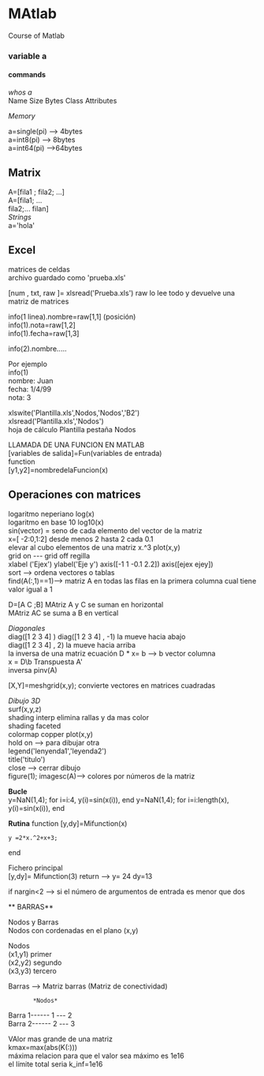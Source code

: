 # MAtlab
Course of Matlab

### variable a  

#### commands

*whos a*   
 Name     Size     Bytes    Class    Attributes  
 
 *Memory*  
 
 a=single(pi) --> 4bytes  
 a=int8(pi) --> 8bytes  
 a=int64(pi) -->64bytes  
 
 ## Matrix  
  A=[fila1 ; fila2; ...]  
  A=[fila1; ...   
     fila2;...
     filan]  
*Strings*  
a='hola'  

## Excel  
matrices de celdas  
archivo guardado como 'prueba.xls'

[num , txt, raw ]= xlsread('Prueba.xls')
raw lo lee todo y devuelve una matriz de matrices    

info(1 linea).nombre=raw[1,1]   (posición)  
info(1).nota=raw[1,2]  
info(1).fecha=raw[1,3]  

info(2).nombre.....  

Por ejemplo  
info(1)   
nombre:  Juan  
fecha:  1/4/99  
nota: 3  
 
xlswite('Plantilla.xls',Nodos,'Nodos','B2')    
xlsread('Plantilla.xls','Nodos')  
hoja de cálculo Plantilla pestaña Nodos


LLAMADA DE UNA FUNCION EN MATLAB  
[variables de salida]=Fun(variables de entrada)  
function  
[y1,y2]=nombredelaFuncion(x)  

## Operaciones con matrices  

logaritmo neperiano log(x)   
logaritmo en base 10 log10(x)  
sin(vector) = seno de cada elemento del vector de la matriz  
x=[ -2:0,1:2] desde menos 2 hasta 2 cada 0.1  
elevar al cubo elementos de una matriz x.^3
plot(x,y)  
grid on --- grid off regilla  
xlabel ('Ejex')
ylabel('Eje y')
axis([-1 1 -0.1 2.2])
axis([ejex ejey])  
sort --> ordena vectores o tablas  
find(A(:,1)==1)--> matriz A en todas las filas en la primera columna cual tiene valor igual a 1  



D=[A C ;B] 
MAtriz A y C se suman en horizontal    
MAtriz AC se suma a B en vertical  

*Diagonales*  
diag([1 2 3 4] ) 
diag([1 2 3 4] , -1) la mueve hacia abajo  
diag([1 2 3 4] , 2) la mueve hacia arriba  
la inversa de una matriz ecuación D * x= b --> b vector columna   
x = D\b
Transpuesta A'  
inversa pinv(A)


[X,Y]=meshgrid(x,y);
convierte vectores en matrices cuadradas

*Dibujo 3D*  
surf(x,y,z)  
shading interp  elimina rallas y da mas color  
shading faceted  
colormap copper 
plot(x,y)  
hold on --> para dibujar otra  
legend('lenyenda1','leyenda2')  
title('titulo')  
close --> cerrar dibujo  
figure(1);
imagesc(A)--> colores por números de la matriz  





**Bucle**  
y=NaN(1,4); for i=i:4, y(i)=sin(x(i)), end
y=NaN(1,4); for i=i:length(x), y(i)=sin(x(i)), end


**Rutina**
function [y,dy]=Mifunction(x)  

    y =2*x.^2+x+3;  
end  

Fichero principal  
[y,dy]= Mifunction(3)
  return  -->  y= 24 dy=13  
  
if nargin<2 --> si el número de argumentos de entrada es menor que dos  


** BARRAS**  

 Nodos y Barras  
 Nodos con cordenadas en el plano (x,y)  
 
 Nodos  
 (x1,y1) primer  
 (x2,y2) segundo  
 (x3,y3) tercero  
 
 Barras --> Matriz barras (Matriz de conectividad)  
 
           *Nodos*  
 Barra  1------    1 ---      2  
 Barra  2------    2 ---      3  
 
   VAlor mas grande de una matriz  
 kmax=max(abs(K(:)))  
máxima relacion para que el valor sea máximo es 1e16  
el límite total seria k_inf=1e16  

  
  







